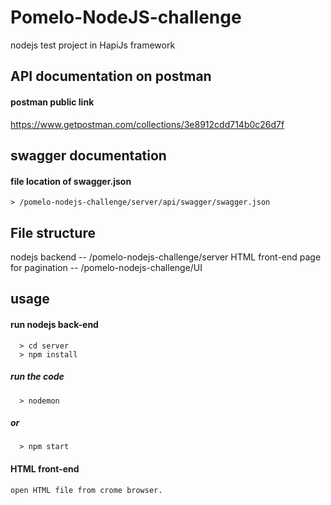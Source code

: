 # Pomelo-NodeJS-challenge
nodejs test project in HapiJs framework

## API documentation on postman
#### postman public link 

https://www.getpostman.com/collections/3e8912cdd714b0c26d7f

## swagger documentation
 
 #### file location of swagger.json

    > /pomelo-nodejs-challenge/server/api/swagger/swagger.json


## File structure 
 
 nodejs backend 
    -- /pomelo-nodejs-challenge/server
 HTML front-end page for pagination
    -- /pomelo-nodejs-challenge/UI

## usage
#### run nodejs back-end 

      > cd server
      > npm install

  #####  run the code

      > nodemon

  ##### or
  
      > npm start

#### HTML front-end

    open HTML file from crome browser.
